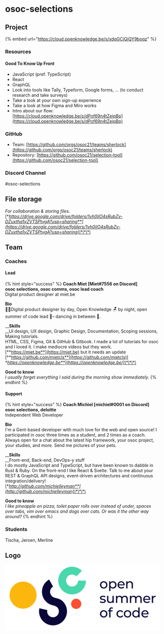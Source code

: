 # osoc-selections

## Project

{% embed url="https://cloud.openknowledge.be/s/xdqGCiQjQY9boqz" %}

### Resources

#### Good To Know Up Front

* JavaScript \(pref. TypeScript\)
* React
* GraphQL
* Look into tools like Tally, Typeform, Google forms, ... \(to conduct research and take surveys\)
* Take a look at your own sign-up experience
* Take a look at how Figma and Miro works
* Intro about our flow: [https://cloud.openknowledge.be/s/dPof69n4tZeipBp](https://cloud.openknowledge.be/s/dPof69n4tZeipBp)

### GitHub

* Team: [https://github.com/orgs/osoc21/teams/sherlock](https://github.com/orgs/osoc21/teams/sherlock)
* Repository: [https://github.com/osoc21/selection-tool](https://github.com/osoc21/selection-tool)

### **Discord Channel**

\#osoc-selections

## File storage

_For collaboration & storing files._  
[**https://drive.google.com/drive/folders/1vh0iIO4sRubZv-DZuxtha1yZVTSPtvgA?usp=sharing**](https://drive.google.com/drive/folders/1vh0iIO4sRubZv-DZuxtha1yZVTSPtvgA?usp=sharing)\*\*\*\*

## Team

### Coaches

#### Lead

{% hint style="success" %}
**Coach Miet \[Miet\#7556 on Discord\]  
osoc selections, osoc comms, osoc lead coach**  
Digital product designer at miet.be  
  
**Bio**  
🧜‍♀️Digital product designer by day, Open Knowledge 🪑 by night, open summer of code lead 🎈– dancing in between 💃.  
  
__**Skills**  
__UI design, UX design, Graphic Design, Documentation, Scoping sessions, Making tutorials.  
HTML, CSS, Figma, Git & GitHub & Gitbook. I made a lot of tutorials for osoc and I loved it. I make mediocre videos but they work.  
[**https://miet.be**](https://miet.be) but it needs an update  
[**https://github.com/mietcls**](https://github.com/mietcls)[  
**https://openknowledge.be**](https://openknowledge.be/)\*\*\*\*

**Good to know**  
_I usually forget everything I said during the morning show immediately._
{% endhint %}

#### Support

{% hint style="success" %}
**Coach Michiel \[michiel\#0001 on Discord\]  
osoc selections, deloitte**  
Independent Web Developer  
  
**Bio**  
I'm a Gent-based developer with much love for the web and open source! I participated in osoc three times as a student, and 2 times as a coach. Always open for a chat about the latest hip framework, your osoc project, your studies, and more. Send me pictures of your pets.  
  
__**Skills**  
__Front-end, Back-end, DevOps-y stuff  
I do mostly JavaScript and TypeScript, but have been known to dabble in Rust & Ruby. On the front-end I like React & Svelte. Talk to me about your REST & GraphQL API designs, event-driven architectures and continuous integration/delivery!  
[**http://github.com/michielleyman**](http://github.com/michielleyman)\*\*\*\*

**Good to know**  
_I like pineapple on pizza, toilet paper rolls over instead of under, spaces over tabs, vim over emacs and dogs over cats. Or was it the other way around?_
{% endhint %}

### Students

Tischa, Jeroen, Merline

## Logo

![Logo osoc](../.gitbook/assets/osoc-logo%20%282%29.svg)

